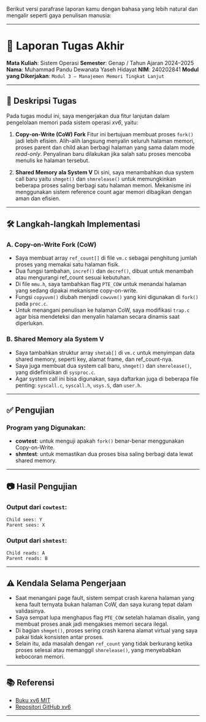 Berikut versi parafrase laporan kamu dengan bahasa yang lebih natural dan mengalir seperti gaya penulisan manusia:

---

# 📝 Laporan Tugas Akhir

**Mata Kuliah**: Sistem Operasi
**Semester**: Genap / Tahun Ajaran 2024–2025
**Nama**: Muhammad Pandu Dewanata Yaseh Hidayat
**NIM**: 240202841
**Modul yang Dikerjakan**:
`Modul 3 – Manajemen Memori Tingkat Lanjut`

---

## 📌 Deskripsi Tugas

Pada tugas modul ini, saya mengerjakan dua fitur lanjutan dalam pengelolaan memori pada sistem operasi *xv6*, yaitu:

1. **Copy-on-Write (CoW) Fork**
   Fitur ini bertujuan membuat proses `fork()` jadi lebih efisien. Alih-alih langsung menyalin seluruh halaman memori, proses parent dan child akan berbagi halaman yang sama dalam mode *read-only*. Penyalinan baru dilakukan jika salah satu proses mencoba menulis ke halaman tersebut.

2. **Shared Memory ala System V**
   Di sini, saya menambahkan dua system call baru yaitu `shmget()` dan `shmrelease()` untuk memungkinkan beberapa proses saling berbagi satu halaman memori. Mekanisme ini menggunakan sistem reference count agar memori dibagikan dengan aman dan efisien.

---

## 🛠️ Langkah-langkah Implementasi

### A. Copy-on-Write Fork (CoW)

* Saya membuat array `ref_count[]` di file `vm.c` sebagai penghitung jumlah proses yang memakai satu halaman fisik.
* Dua fungsi tambahan, `incref()` dan `decref()`, dibuat untuk menambah atau mengurangi ref\_count sesuai kebutuhan.
* Di file `mmu.h`, saya tambahkan flag `PTE_COW` untuk menandai halaman yang sedang dipakai mekanisme copy-on-write.
* Fungsi `copyuvm()` diubah menjadi `cowuvm()` yang kini digunakan di `fork()` pada `proc.c`.
* Untuk menangani penulisan ke halaman CoW, saya modifikasi `trap.c` agar bisa mendeteksi dan menyalin halaman secara dinamis saat diperlukan.

### B. Shared Memory ala System V

* Saya tambahkan struktur array `shmtab[]` di `vm.c` untuk menyimpan data shared memory, seperti key, alamat frame, dan ref\_count-nya.
* Saya juga membuat dua system call baru, `shmget()` dan `shmrelease()`, yang didefinisikan di `sysproc.c`.
* Agar system call ini bisa digunakan, saya daftarkan juga di beberapa file penting: `syscall.c`, `syscall.h`, `usys.S`, dan `user.h`.

---

## ✅ Pengujian

### Program yang Digunakan:

* **cowtest**: untuk menguji apakah `fork()` benar-benar menggunakan Copy-on-Write.
* **shmtest**: untuk memastikan dua proses bisa saling berbagi data lewat shared memory.

---

## 📷 Hasil Pengujian

### Output dari `cowtest`:

```
Child sees: Y
Parent sees: X
```

### Output dari `shmtest`:

```
Child reads: A
Parent reads: B
```

---

## ⚠️ Kendala Selama Pengerjaan

* Saat menangani page fault, sistem sempat crash karena halaman yang kena fault ternyata bukan halaman CoW, dan saya kurang tepat dalam validasinya.
* Saya sempat lupa menghapus flag `PTE_COW` setelah halaman disalin, yang membuat proses anak jadi mengakses memori secara ilegal.
* Di bagian `shmget()`, proses sering crash karena alamat virtual yang saya pakai tidak konsisten antar proses.
* Selain itu, ada masalah dengan `ref_count` yang tidak berkurang ketika proses selesai atau memanggil `shmrelease()`, yang menyebabkan kebocoran memori.

---

## 📚 Referensi

* [Buku xv6 MIT](https://pdos.csail.mit.edu/6.828/2018/xv6/book-rev11.pdf)
* [Repositori GitHub xv6](https://github.com/mit-pdos/xv6-public)

---
